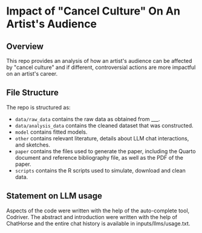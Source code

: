 # Impact of "Cancel Culture" On An Artist's Audience

## Overview

This repo provides an analysis of how an artist's audience can be affected by "cancel culture" and if different, controversial actions are more impactful on an artist's career.


## File Structure

The repo is structured as:

-   `data/raw_data` contains the raw data as obtained from ___.
-   `data/analysis_data` contains the cleaned dataset that was constructed.
-   `model` contains fitted models. 
-   `other` contains relevant literature, details about LLM chat interactions, and sketches.
-   `paper` contains the files used to generate the paper, including the Quarto document and reference bibliography file, as well as the PDF of the paper. 
-   `scripts` contains the R scripts used to simulate, download and clean data.


## Statement on LLM usage

Aspects of the code were written with the help of the auto-complete tool, Codriver. The abstract and introduction were written with the help of ChatHorse and the entire chat history is available in inputs/llms/usage.txt.
